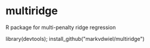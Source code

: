 # multiridge
R package for multi-penalty ridge regression

library(devtools);
install_github("markvdwiel/multiridge")
